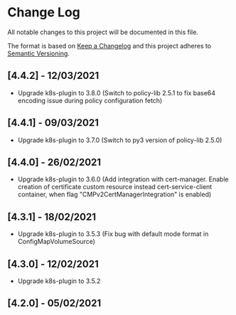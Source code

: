 # Change Log
All notable changes to this project will be documented in this file.

The format is based on [Keep a Changelog](http://keepachangelog.com/)
and this project adheres to [Semantic Versioning](http://semver.org/).

## [4.4.2] - 12/03/2021 
* Upgrade k8s-plugin to 3.8.0 (Switch to policy-lib 2.5.1 to fix base64 encoding issue during policy 
 configuration fetch)

## [4.4.1] - 09/03/2021 
* Upgrade k8s-plugin to 3.7.0 (Switch to py3 version of policy-lib 2.5.0)

## [4.4.0] - 26/02/2021 
* Upgrade k8s-plugin to 3.6.0 (Add integration with cert-manager. Enable creation of certificate custom resource
 instead cert-service-client container, when flag "CMPv2CertManagerIntegration" is enabled)

## [4.3.1] - 18/02/2021 
* Upgrade k8s-plugin to 3.5.3 (Fix bug with default mode format in ConfigMapVolumeSource)

## [4.3.0] - 12/02/2021 
* Upgrade k8s-plugin to 3.5.2

## [4.2.0] - 05/02/2021      
